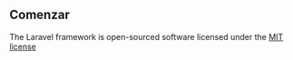 ## Comenzar


The Laravel framework is open-sourced software licensed under the [MIT license](http://opensource.org/licenses/MIT)
